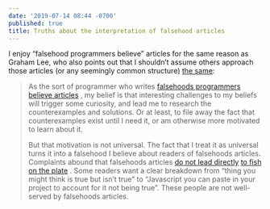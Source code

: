 ```yaml
---
date: '2019-07-14 08:44 -0700'
published: true
title: Truths about the interpretation of falsehood articles
---
```

I enjoy “falsehood programmers believe” articles for the same reason as Graham Lee, who also points out that I shouldn’t assume others approach those articles (or any seemingly common structure) [the same](https://www.sicpers.info/2019/06/falsehoods-programmers-who-write-falsehoods-programmers-believe-articles-believe-about-programmers-who-read-falsehoods-programmers-believe-articles/):

> As the sort of programmer who writes  [falsehoods programmers believe articles](https://www.sicpers.info/2017/12/falsehoods-programmers-believe-about-programming/) , my belief is that interesting challenges to my beliefs will trigger some curiosity, and lead me to research the counterexamples and solutions. Or at least, to file away the fact that counterexamples exist until I need it, or am otherwise more motivated to learn about it.
> 
> But that motivation is not universal. The fact that I treat it as universal turns it into a falsehood I believe about readers of falsehoods articles. Complaints abound that falsehoods articles  [do not lead directly](http://web.archive.org/web/20191025234449/https://lobste.rs/s/w5bgcu/falsehoods_programmers_believe_about)
   [to fish on the plate](http://web.archive.org/web/20191025191217/https://lobste.rs/s/uo3tq7/falsehoods_programmers_believe_about)
 . Some readers want a clear breakdown from “thing you might think is true but isn’t true” to “Javascript you can paste in your project to account for it not being true”. These people are not well-served by falsehoods articles.
